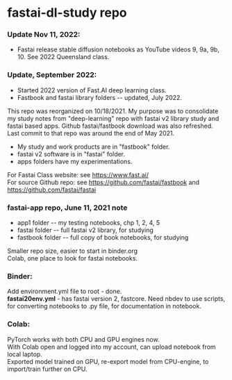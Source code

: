 # fastai-dl-study repo

### Update Nov 11, 2022:  
  * Fastai release stable diffusion notebooks as YouTube videos 9, 9a, 9b, 10. See 2022 Queensland class.  

### Update, September 2022:  
  * Started 2022 version of Fast.AI deep learning class.  
  * Fastbook and fastai library folders -- updated, July 2022.  

This repo was reorganized on 10/18/2021.  My purpose was to consolidate my study notes from "deep-learning" repo with fastai v2 library study and fastai based apps.
Github fastai/fastbook download was also refreshed.  Last commit to that repo was around the end of May 2021. 

 * My study and work products are in "fastbook" folder.    
 * fastai v2 software is in "fastai" folder.   
 * apps folders have my experimentations.  

For Fastai Class website: see https://www.fast.ai/   
For source Github repo:  see https://github.com/fastai/fastbook  and  https://github.com/fastai/fastai  


### fastai-app repo, June 11, 2021 note  

 * app1 folder -- my testing notebooks, chp 1, 2, 4, 5  
 * fastai folder -- full fastai v2 library, for studying  
 * fastbook folder -- full copy of book notebooks, for studying   

Smaller repo size, easier to start in binder.org  
Colab, one place to look for fastai notebooks.  

### Binder:
Add environment.yml file to root - done.  
**fastai20env.yml** - has fastai version 2, fastcore. 
  Need nbdev to use scripts, for converting notebooks to .py file, for documentation in notebook.  

### Colab:  
PyTorch works with both CPU and GPU engines now.  
With Colab open and logged into my account, can upload notebook from local laptop.  
Exported model trained on GPU, re-export model from CPU-engine, to import/train further on CPU.
